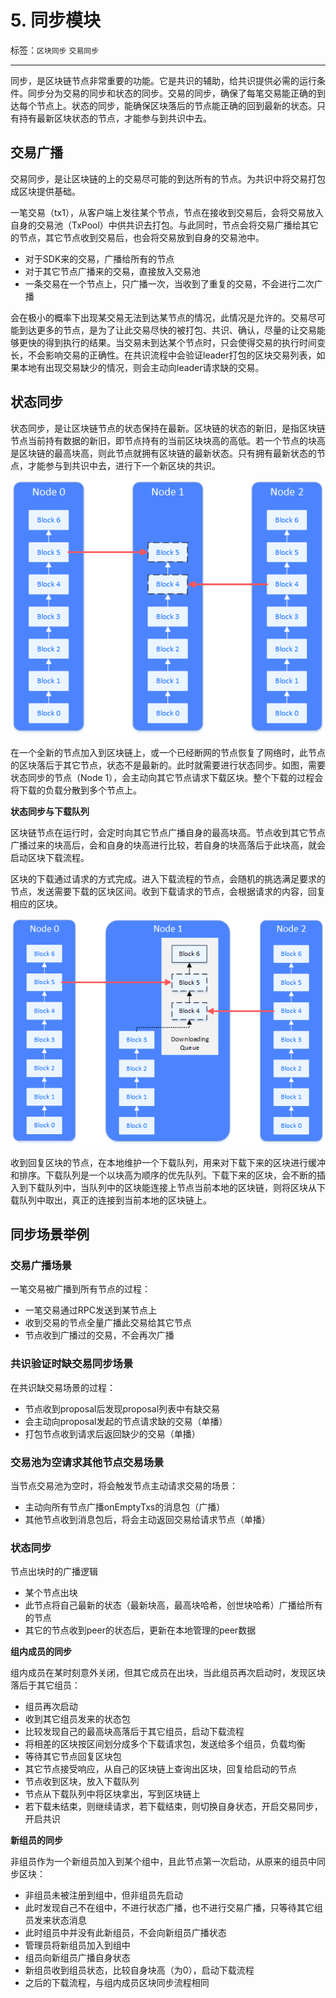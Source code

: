 # 5. 同步模块

标签：``区块同步`` ``交易同步``

----

同步，是区块链节点非常重要的功能。它是共识的辅助，给共识提供必需的运行条件。同步分为交易的同步和状态的同步。交易的同步，确保了每笔交易能正确的到达每个节点上。状态的同步，能确保区块落后的节点能正确的回到最新的状态。只有持有最新区块状态的节点，才能参与到共识中去。

## 交易广播

交易同步，是让区块链的上的交易尽可能的到达所有的节点。为共识中将交易打包成区块提供基础。

一笔交易（tx1），从客户端上发往某个节点，节点在接收到交易后，会将交易放入自身的交易池（TxPool）中供共识去打包。与此同时，节点会将交易广播给其它的节点，其它节点收到交易后，也会将交易放到自身的交易池中。

* 对于SDK来的交易，广播给所有的节点
* 对于其它节点广播来的交易，直接放入交易池
* 一条交易在一个节点上，只广播一次，当收到了重复的交易，不会进行二次广播

会在极小的概率下出现某交易无法到达某节点的情况，此情况是允许的。交易尽可能到达更多的节点，是为了让此交易尽快的被打包、共识、确认，尽量的让交易能够更快的得到执行的结果。当交易未到达某个节点时，只会使得交易的执行时间变长，不会影响交易的正确性。在共识流程中会验证leader打包的区块交易列表，如果本地有出现交易缺少的情况，则会主动向leader请求缺的交易。

## 状态同步

状态同步，是让区块链节点的状态保持在最新。区块链的状态的新旧，是指区块链节点当前持有数据的新旧，即节点持有的当前区块块高的高低。若一个节点的块高是区块链的最高块高，则此节点就拥有区块链的最新状态。只有拥有最新状态的节点，才能参与到共识中去，进行下一个新区块的共识。

![](../../../../2.x/images/sync/block.png)

在一个全新的节点加入到区块链上，或一个已经断网的节点恢复了网络时，此节点的区块落后于其它节点，状态不是最新的。此时就需要进行状态同步。如图，需要状态同步的节点（Node 1），会主动向其它节点请求下载区块。整个下载的过程会将下载的负载分散到多个节点上。

**状态同步与下载队列**

区块链节点在运行时，会定时向其它节点广播自身的最高块高。节点收到其它节点广播过来的块高后，会和自身的块高进行比较，若自身的块高落后于此块高，就会启动区块下载流程。

区块的下载通过请求的方式完成。进入下载流程的节点，会随机的挑选满足要求的节点，发送需要下载的区块区间。收到下载请求的节点，会根据请求的内容，回复相应的区块。

![](../../../../2.x/images/sync/Download.png)

收到回复区块的节点，在本地维护一个下载队列，用来对下载下来的区块进行缓冲和排序。下载队列是一个以块高为顺序的优先队列。下载下来的区块，会不断的插入到下载队列中，当队列中的区块能连接上节点当前本地的区块链，则将区块从下载队列中取出，真正的连接到当前本地的区块链上。

## 同步场景举例

### 交易广播场景

一笔交易被广播到所有节点的过程：

* 一笔交易通过RPC发送到某节点上
* 收到交易的节点全量广播此交易给其它节点
* 节点收到广播过的交易，不会再次广播

### 共识验证时缺交易同步场景

在共识缺交易场景的过程：

* 节点收到proposal后发现proposal列表中有缺交易
* 会主动向proposal发起的节点请求缺的交易（单播）
* 打包节点收到请求后返回缺少的交易（单播）

### 交易池为空请求其他节点交易场景

当节点交易池为空时，将会触发节点主动请求交易的场景：

* 主动向所有节点广播onEmptyTxs的消息包（广播）
* 其他节点收到消息包后，将会主动返回交易给请求节点（单播）

### 状态同步

节点出块时的广播逻辑

* 某个节点出块
* 此节点将自己最新的状态（最新块高，最高块哈希，创世块哈希）广播给所有的节点
* 其它的节点收到peer的状态后，更新在本地管理的peer数据

**组内成员的同步**

组内成员在某时刻意外关闭，但其它成员在出块，当此组员再次启动时，发现区块落后于其它组员：

* 组员再次启动
* 收到其它组员发来的状态包
* 比较发现自己的最高块高落后于其它组员，启动下载流程
* 将相差的区块按区间划分成多个下载请求包，发送给多个组员，负载均衡
* 等待其它节点回复区块包
* 其它节点接受响应，从自己的区块链上查询出区块，回复给启动的节点
* 节点收到区块，放入下载队列
* 节点从下载队列中将区块拿出，写到区块链上
* 若下载未结束，则继续请求，若下载结束，则切换自身状态，开启交易同步，开启共识

**新组员的同步**

非组员作为一个新组员加入到某个组中，且此节点第一次启动，从原来的组员中同步区块：

* 非组员未被注册到组中，但非组员先启动
* 此时发现自己不在组中，不进行状态广播，也不进行交易广播，只等待其它组员发来状态消息
* 此时组员中并没有此新组员，不会向新组员广播状态
* 管理员将新组员加入到组中
* 组员向新组员广播自身状态
* 新组员收到组员状态，比较自身块高（为0），启动下载流程
* 之后的下载流程，与组内成员区块同步流程相同
